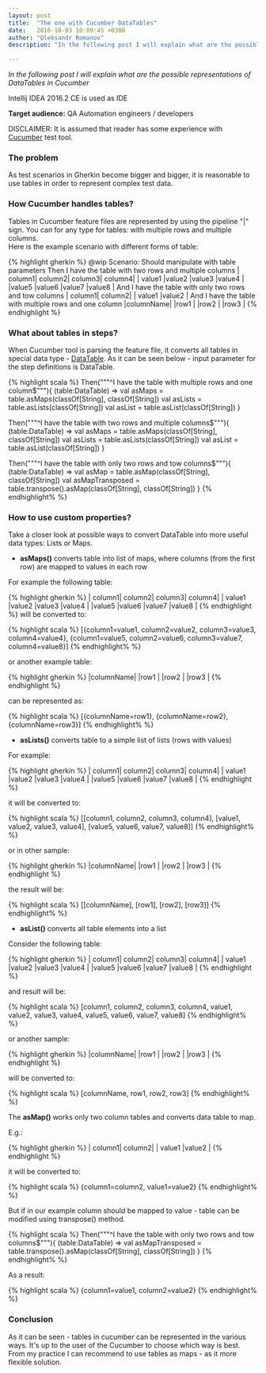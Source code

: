 ```yaml
---
layout: post
title:  "The one with Cucumber DataTables"
date:   2016-10-03 10:09:45 +0300
author: "Oleksandr Romanov"
description: "In the following post I will explain what are the possible representations of DataTables in Cucumber"

---
```


_In the following post I will explain what are the possible representations of DataTables in Cucumber_  

Intellij IDEA 2016.2 CE is used as IDE

**Target audience:** QA Automation engineers / developers

DISCLAIMER: It is assumed that reader has some experience with [Cucumber][cucumber-site] test tool.

### The problem

As test scenarios in Gherkin become bigger and bigger, it is reasonable to use tables in order to represent complex test data.

### How Cucumber handles tables?

Tables in Cucumber feature files are represented by using the pipeline "|" sign.
You can for any type for tables: with multiple rows and multiple columns.  
Here is the example scenario with different forms of table:

{% highlight gherkin %}
  @wip
  Scenario: Should manipulate with table parameters
      Then I have the table with two rows and multiple columns
      | column1| column2| column3| column4|
      | value1 |value2  |value3  |value4  |
      |value5  |value6  |value7  |value8  |
    And I have the table with only two rows and tow columns
      | column1| column2|
      | value1 |value2  |
      And I have the table with multiple rows and one column
      |columnName|
      |row1      |
      |row2      |
      |row3      |
{% endhighlight %}

### What about tables in steps?
When Cucumber tool is parsing the feature file, it converts all tables in special data type - [DataTable][cucumber datatable]. As it can be seen below - input parameter for the step definitions is DataTable.  

{% highlight scala %}
  Then("""^I have the table with multiple rows and one column$"""){ (table:DataTable) =>
    val asMaps = table.asMaps(classOf[String], classOf[String])
    val asLists = table.asLists(classOf[String])
    val asList = table.asList(classOf[String])
  }

  Then("""^I have the table with two rows and multiple columns$"""){ (table:DataTable) =>
    val asMaps = table.asMaps(classOf[String], classOf[String])
    val asLists = table.asLists(classOf[String])
    val asList = table.asList(classOf[String])
  }

  Then("""^I have the table with only two rows and tow columns$"""){ (table:DataTable) =>
    val asMap = table.asMap(classOf[String], classOf[String])
    val asMapTransposed = table.transpose().asMap(classOf[String], classOf[String])
  }
{% endhighlight% %}

### How to use custom properties?
Take a closer look at possible ways to convert DataTable into more useful data types: Lists or Maps.  

 - **asMaps()** converts table into list of maps, where columns (from the first row) are mapped to values in each row  


For example the following table:

{% highlight gherkin %}
| column1| column2| column3| column4|
| value1 |value2  |value3  |value4  |
|value5  |value6  |value7  |value8  |
{% endhighlight %}
will be converted to:

{% highlight scala %}
[{column1=value1, column2=value2, column3=value3, column4=value4}, {column1=value5, column2=value6, column3=value7, column4=value8}]
{% endhighlight% %}

or another example table:

{% highlight gherkin %}
      |columnName|
      |row1      |
      |row2      |
      |row3      |
{% endhighlight %}

can be represented as:  

{% highlight scala %}
[{columnName=row1}, {columnName=row2}, {columnName=row3}]
{% endhighlight% %}    
  
 - **asLists()** converts table to a simple list of lists (rows with values)  

For example: 

{% highlight gherkin %}
| column1| column2| column3| column4|
| value1 |value2  |value3  |value4  |
|value5  |value6  |value7  |value8  |
{% endhighlight %}

it will be converted to:

{% highlight scala %}
[[column1, column2, column3, column4], [value1, value2, value3, value4], [value5, value6, value7, value8]]
{% endhighlight% %}  

or in other sample:

{% highlight gherkin %}
      |columnName|
      |row1      |
      |row2      |
      |row3      |
{% endhighlight %}

the result will be:  

{% highlight scala %}
[[columnName], [row1], [row2], [row3]]
{% endhighlight% %}  

 - **asList()** converts all table elements into a list  

Consider the following table: 

{% highlight gherkin %}
| column1| column2| column3| column4|
| value1 |value2  |value3  |value4  |
|value5  |value6  |value7  |value8  |
{% endhighlight %}

and result will be:  

{% highlight scala %}
[column1, column2, column3, column4, value1, value2, value3, value4, value5, value6, value7, value8]
{% endhighlight% %}

or another sample:  

{% highlight gherkin %}
      |columnName|
      |row1      |
      |row2      |
      |row3      |
{% endhighlight %}

will be converted to:

{% highlight scala %}
[columnName, row1, row2, row3]
{% endhighlight% %}

The **asMap()** works only two column tables and converts data table to map.   

E.g.: 

{% highlight gherkin %}
      | column1| column2|
      | value1 |value2  |
{% endhighlight %}

it will be converted to:

{% highlight scala %}
{column1=column2, value1=value2}
{% endhighlight% %}

But if in our example column should be mapped to value - table can be modified using transpose() method.  

{% highlight scala %}
  Then("""^I have the table with only two rows and tow columns$"""){ (table:DataTable) =>
    val asMapTransposed = table.transpose().asMap(classOf[String], classOf[String])
  }
{% endhighlight% %}

As a result: 

{% highlight scala %}
{column1=value1, column2=value2}
{% endhighlight% %}

### Conclusion
As it can be seen - tables in cucumber can be represented in the various ways. It's up to the user of the Cucumber to choose which way is best. From my practice I can recommend to use tables as maps - as it more flexible solution.  

[cucumber-site]: https://cucumber.io/
[cucumber datatable]: https://cucumber.github.io/api/cucumber/jvm/javadoc/cucumber/api/DataTable.html
